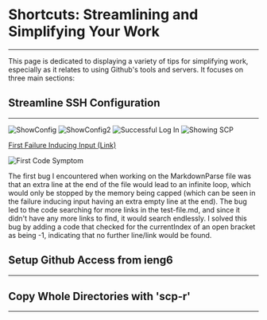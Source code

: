 # **Shortcuts: Streamlining and Simplifying Your Work**
---
This page is dedicated to displaying a variety of tips for simplifying work, especially as it relates to using Github's tools and servers. 
It focuses on three main sections:

## **Streamline SSH Configuration**
---
![ShowConfig](https://alainajj.github.io/cse15l-lab-reports/ShowSSH1.png)
![ShowConfig2](https://alainajj.github.io/cse15l-lab-reports/ShowSSH2.png)
![Successful Log In](https://alainajj.github.io/cse15l-lab-reports/ShowLogIn.png)
![Showing SCP](https://alainajj.github.io/cse15l-lab-reports/ShowSCP.png)



[First Failure Inducing Input (Link)](https://github.com/AlainaJJ/markdown-parser/blob/main/test-file.md)

![First Code Symptom](https://alainajj.github.io/cse15l-lab-reports/FirstCodeSymptom.png)

The first bug I encountered when working on the MarkdownParse file was that an extra line at the end of the file would lead to an infinite loop, 
which would only be stopped by the memory being capped (which can be seen in the failure inducing input having an extra empty line at the end).
The bug led to the code searching for more links in the test-file.md, and since it didn't have any more links to find, it would search endlessly. 
I solved this bug by adding a code that checked for the currentIndex of an open bracket as being -1, indicating that no further line/link would be found.

## **Setup Github Access from ieng6**
---

## **Copy Whole Directories with 'scp-r'**
---
